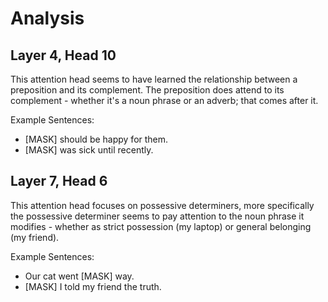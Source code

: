 # Analysis

## Layer 4, Head 10

This attention head seems to have learned the relationship between a preposition and its complement.
The preposition does attend to its complement - whether it's a noun phrase or an adverb; that comes after it.

Example Sentences:
- [MASK] should be happy for them.
- [MASK] was sick until recently.

## Layer 7, Head 6

This attention head focuses on possessive determiners, more specifically the possessive determiner seems to pay 
attention to the noun phrase it modifies - whether as strict possession (my laptop) or general belonging (my friend).

Example Sentences:
- Our cat went [MASK] way.
- [MASK] I told my friend the truth.

